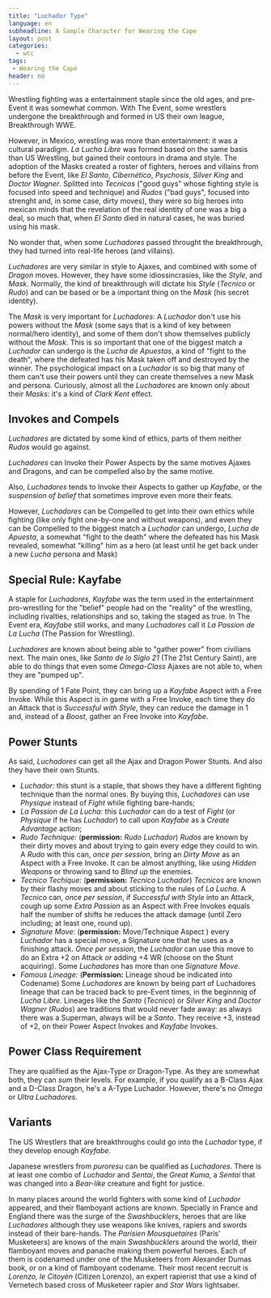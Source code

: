 ```yaml
---
title: "Luchador Type"
language: en
subheadline: A Sample Character for Wearing the Cape
layout: post
categories:
  - wtc
tags:
 - Wearing the Cape
header: no
---
```


Wrestling fighting was a entertainment staple since the old ages, and pre-Event it was somewhat common. With The Event, some wrestlers undergone the breakthrough and formed in US their own league, Breakthrough WWE.

However, in Mexico, wrestling was more than entertainment: it was a cultural paradigm. _La Lucha Libre_ was formed based on the same basis than US Wrestling, but gained their contours in drama and style. The adoption of the Masks created a roster of fighters, heroes and villains from before the Event, like _El Santo_, _Cibernético_, _Psychosis_, _Silver King_ and _Doctor Wagner_. Splitted into _Tecnicos_ ("good guys" whose fighting style is focused into speed and technique) and _Rudos_ ("bad guys", focused into strenght and, in some case, dirty moves), they were so big heroes into mexican minds that the revelation of the real identity of one was a big a deal, so much that, when _El Santo_ died in natural cases, he was buried using his mask.

No wonder that, when some _Luchadores_ passed throught the breakthrough, they had turned into real-life heroes (and villains).

_Luchadores_ are very similar in style to Ajaxes, and combined with some of _Dragon_ moves. However, they have some idiossincrasies, like the _Style_, and _Mask_. Normally, the kind of breakthrough will dictate his _Style_ (_Tecnico_ or _Rudo_) and can be based or be a important thing on the _Mask_ (his secret identity). 

The _Mask_ is very important for _Luchadores_: A _Luchador_ don't use his powers without the _Mask_ (some says that is a kind of key between normal/hero identity), and some of them don't show themselves publicly without the _Mask_. This is so important that one of the biggest match a _Luchador_ can undergo is the _Lucha de Apuestas_, a kind of "fight to the death", where the defeated has his Mask taken off and destroyed by the winner. The psychological impact on a _Luchador_ is so big that many of them can't use their powers until they can create themselves a new Mask and persona. Curiously, almost all the _Luchadores_ are known only about their _Masks_: it's a kind of _Clark Kent_ effect.

## Invokes and Compels

_Luchadores_ are dictated by some kind of ethics, parts of them neither _Rudos_ would go against. 

_Luchadores_ can Invoke their Power Aspects by the same motives Ajaxes and Dragons, and can be compelled also by the same motive.

Also, _Luchadores_ tends to Invoke their Aspects to gather up _Kayfabe_, or the _suspension of belief_ that sometimes improve even more their feats.

However, _Luchadores_ can be Compelled to get into their own ethics while fighting (like only fight one-by-one and without weapons), and even they can be Compelled to the biggest match a _Luchador_ can undergo, _Lucha de Apuesta_, a somewhat "fight to the death" where the defeated has his Mask revealed, somewhat "killing" him as a hero (at least until he get back under a new _Lucha_ persona and Mask)

## Special Rule: Kayfabe

A staple for _Luchadores_, _Kayfabe_ was the term used in the entertainment pro-wrestling for the "belief" people had on the "reality" of the wrestling, including rivalties, relationships and so, taking the staged as true. In The Event era, _Kayfabe_ still works, and many _Luchadores_ call it _La Passion de La Lucha_ (The Passion for Wrestling). 

_Luchadores_ are known about being able to "gather power" from civilians next. The main ones, like _Santo de lo Siglo 21_ (The 21st Century Saint), are able to do things that even some _Omega-Class_ Ajaxes are not able to, when they are "pumped up". 

By spending of 1 Fate Point, they can bring up a _Kayfabe_ Aspect with a Free Invoke. While this Aspect is in game with a Free Invoke, each time they do an Attack that is _Successful with Style_, they can reduce the damage in 1 and, instead of a _Boost_, gather an Free Invoke into _Kayfabe_. 

## Power Stunts

As said, _Luchadores_ can get all the Ajax and Dragon Power Stunts. And also they have their own Stunts.

+ _Luchador:_ this stunt is a staple, that shows they have a different fighting technique than the normal ones. By buying this, _Luchadores_ can use _Physique_ instead of _Fight_ while fighting bare-hands;
+ _La Passion de La Lucha:_ this _Luchador_ can do a test of _Fight_ (or _Physique_ if he has _Luchador_) to call upon _Kayfabe_ as a _Create Advantage_ action;
+ _Rudo Technique:_ (**permission:** _Rudo Luchador_) _Rudos_ are known by their dirty moves and about trying to gain every edge they could to win. A _Rudo_ with this can, _once per session_, bring an _Dirty Move_ as an Aspect with a Free Invoke. It can be almost anything, like using _Hidden Weapons_ or throwing sand to _Blind up_ the enemies.
+ _Tecnico Techique:_ (**permission:** _Tecnico Luchador_) _Tecnicos_ are known by their flashy moves and about sticking to the rules of _La Lucha_. A _Tecnico_ can, _once per session_, if _Successful with Style_ into an Attack, cough up some _Extra Passion_ as an Aspect with Free Invokes equals half the number of shifts he reduces the attack damage (until Zero including; at least one, round up).
+ _Signature Move:_ (**permission:** Move/Technique Aspect ) every _Luchador_ has a special move, a Signature one that he uses as a finishing attack. _Once per session_, the _Luchador_ can use this move to do an Extra +2 on Attack _or_ adding +4 WR (choose on the Stunt acquiring). Some _Luchadores_ has more than one _Signature Move_.
+ _Famous Lineage:_ (__Permission:__ Lineage shoud be indicated into Codename) Some _Luchadores_ are known by being part of Luchadores lineage that can be traced back to pre-Event times, in the beginnnig of _Lucha Libre_. Lineages like the _Santo_ (_Tecnico_) or _Silver King_ and _Doctor Wagner_ (_Rudos_) are traditions that would never fade away: as always there was a Superman, always will be a _Santo_. They receive +3, instead of +2, on their Power Aspect Invokes and _Kayfabe_ Invokes.

## Power Class Requirement

They are qualified as the Ajax-Type _or_ Dragon-Type. As they are somewhat both, they can _sum_ their levels. For example, if you qualify as a B-Class Ajax and a D-Class Dragon, he's a A-Type Luchador. However, there's no _Omega_ or _Ultra_ _Luchadores_.

## Variants

The US Wrestlers that are breakthroughs could go into the _Luchador_ type, if they develop enough _Kayfabe_. 

Japanese wrestlers from _puroresu_ can be qualified as _Luchadores_. There is at least one combo of _Luchador_ and _Sentai_, the _Great Kuma_, a _Sentai_ that was changed into a _Bear-like_ creature and fight for justice.

In many places around the world fighters with some kind of _Luchador_ appeared, and their flamboyant actions are known. Specially in France and England there was the surge of the _Swashbucklers_, heroes that are like _Luchadores_ although they use weapons like knives, rapiers and swords instead of their bare-hands. The _Parisien Mousquetaires_ (Paris' Musketeers) are knows of the main _Swashbucklers_ around the world, their flamboyant moves and panache making them powerful heroes.  Each of them is codenamed under one of the Musketeers from Alexander Dumas book, or on a kind of flamboyant codename. Their most recent recruit is _Lorenzo, le Citoyèn_ (Citizen Lorenzo), an expert rapierist that use a kind of Vernetech based cross of Musketeer rapier and _Star Wars_ lightsaber.

